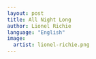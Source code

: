 ```yaml
---
layout: post
title: All Night Long
author: Lionel Richie
language: "English"
image:
  artist: lionel-richie.png
---
```

